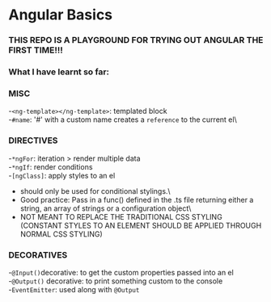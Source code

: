 # Angular Basics

### THIS REPO IS A PLAYGROUND FOR TRYING OUT ANGULAR THE FIRST TIME!!!
### What I have learnt so far:

### MISC
-`<ng-template></ng-template>`: templated block\
-`#name`: '#' with a custom name creates a `reference` to the current el\

### DIRECTIVES
-`*ngFor`: iteration > render multiple data\
-`*ngIf`: render conditions\
-`[ngClass]`: apply styles to an el
  - should only be used for conditional stylings.\
  - Good practice: Pass in a func() defined in the .ts file returning either a string, an array of strings or a configuration object\
  - NOT MEANT TO REPLACE THE TRADITIONAL CSS STYLING (CONSTANT STYLES TO AN ELEMENT SHOULD BE APPLIED      THROUGH NORMAL CSS STYLING)

### DECORATIVES
-`@Input()`decorative: to get the custom properties passed into an el\
-`@Output()` decorative: to print something custom to the console\
-`EventEmitter`: used along with `@Output`
